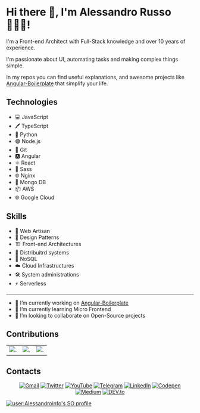 # Hi there 👋, I'm Alessandro Russo 🧘🏻‍♂️!

I'm a Front-end Architect with Full-Stack  knowledge and over 10 years of experience.

I'm passionate about UI, automating tasks and making complex things simple.

In my repos you can find useful explanations, and awesome projects like [Angular-Boilerplate](https://github.com/Alessandroinfo/angular-boilerplate) that simplify your life.

## Technologies

- 💻 JavaScript
- 🖊️ TypeScript
- 🐍 Python
- 🟢 Node.js
- 🐙 Git
- 🅰️ Angular
- ⚛️ React
- 🎨 Sass
- 🌐 Nginx
- 💾 Mongo DB
- 📦 AWS
- 🌐 Google Cloud

## Skills

- 🎨 Web Artisan
- 📐 Design Patterns
- 🏗️ Front-end Architectures
- 🫧 Distribuitrd systems
- 📝 NoSQL
- ☁️ Cloud Infrastructures
- 🛠️ System administrations
- ⚡️ Serverless

---

- 🔭 I’m currently working on [Angular-Boilerplate](https://github.com/Alessandroinfo/angular-boilerplate)
- 🌱 I’m currently learning Micro Frontend
- 👯 I’m looking to collaborate on Open-Source projects


## Contributions

<div align="center">
<table><tr><td>
<img align="center" src="https://github-readme-stats.vercel.app/api?time_range=five_year&username=Alessandroinfo&show_icons=true&hide_border=true&bg_color=0d1117&text_color=ffffff&icon_color=ffffff&title_color=ffffff&locale=en" alt="." />
</td><td>
<img align="center" src="https://api.githubtrends.io/user/svg/Alessandroinfo/langs?time_range=five_year&use_percent=True&group=other&theme=dark" alt="." />
</td><td>
<img align="center" src="https://api.githubtrends.io/user/svg/Alessandroinfo/repos?time_range=five_year&group=other&theme=dark" alt="." />
</td></tr></table>
</div>


## Contacts
<center>
  
[![Gmail](https://img.shields.io/badge/Gmail-EA4335.svg?style=for-the-badge&logo=Gmail&logoColor=white)](mailto:alessandrorusso.info@gmail.com)
[![Twitter](https://img.shields.io/badge/Twitter-1DA1F2?style=for-the-badge&logo=twitter&logoColor=white)](https://twitter.com/Alessandro_info)
[![YouTube](https://img.shields.io/badge/YouTube-FF0000?style=for-the-badge&logo=youtube&logoColor=white)](https://www.youtube.com/@RussoAlessandro)
[![Telegram](https://img.shields.io/badge/Telegram-2CA5E0?style=for-the-badge&logo=telegram&logoColor=white)](https://t.me/@Ale_info)
[![LinkedIn](https://img.shields.io/badge/LinkedIn-0A66C2.svg?style=for-the-badge&logo=LinkedIn&logoColor=white)](https://www.linkedin.com/in/alessandrorusso-in/)
[![Codepen](https://img.shields.io/badge/Codepen-000000?style=for-the-badge&logo=codepen&logoColor=white)](https://codepen.io/alessandroinfo)
[![Medium](https://img.shields.io/badge/Medium-12100E?style=for-the-badge&logo=medium&logoColor=white)](https://medium.com/@alessandrorusso.info)
[![DEV.to](https://img.shields.io/badge/dev.to-0A0A0A?style=for-the-badge&logo=devdotto&logoColor=white)](https://dev.to/alessandroinfo)

</center>

<a href="https://stackoverflow.com/users/2893733/alessandro-russo">
<img src="https://stackoverflow-readme-profile.johannchopin.fr/profile/2893733?theme=dark&website=true&location=true" alt="user:Alessandroinfo's SO profile">
</a>
